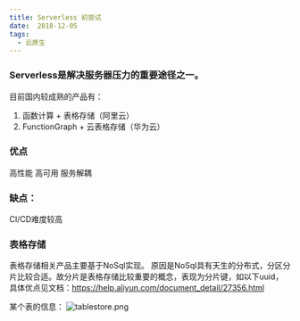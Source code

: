```yaml
---
title: Serverless 初尝试
date:  2018-12-05
tags:
  - 云原生
---
```

### Serverless是解决服务器压力的重要途径之一。

目前国内较成熟的产品有：
1. 函数计算 + 表格存储（阿里云）
2. FunctionGraph + 云表格存储（华为云）

<!-- more -->
### 优点
高性能
高可用
服务解耦

### 缺点：
CI/CD难度较高

### 表格存储
表格存储相关产品主要基于NoSql实现。
原因是NoSql具有天生的分布式，分区分片比较合适。故分片是表格存储比较重要的概念，表现为分片键，如以下uuid，具体优点见文档：https://help.aliyun.com/document_detail/27356.html

某个表的信息：
![tablestore.png](/images/tablestore.png)
